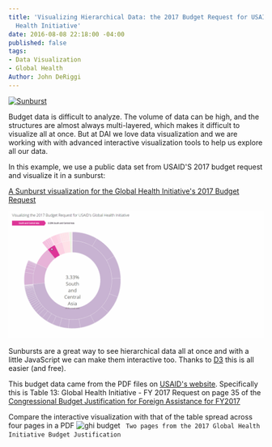 ```yaml
---
title: 'Visualizing Hierarchical Data: the 2017 Budget Request for USAID''s Global
  Health Initiative'
date: 2016-08-08 22:18:00 -04:00
published: false
tags:
- Data Visualization
- Global Health
Author: John DeRiggi
---
```


[![Sunburst](/uploads/Capture.PNG-5e5efd.jpg)](https://s3.amazonaws.com/daiblogviz/usaidghi/sunburst.html)

Budget data is difficult to analyze. The volume of data can be high, and the structures are almost always multi-layered, which makes it difficult to visualize all at once. But at DAI we love data visualization and we are working with with advanced interactive visualization tools to help us explore all our data.
<!--more-->
In this example, we use a public data set from USAID'S 2017 budget request and visualize it in a sunburst:

[A Sunburst visualization for the Global Health Initiative's 2017 Budget Request ](https://s3.amazonaws.com/daiblogviz/usaidghi/sunburst.html)

[![animated sunburst](/uploads/sunburstgiffy.gif)](https://s3.amazonaws.com/daiblogviz/usaidghi/sunburst.html)

Sunbursts are a great way to see hierarchical data all at once and with a little JavaScript we can make them interactive too. Thanks to [D3](https://d3js.org/) this is all easier (and free).

This budget data came from the PDF files on [USAID's website](https://www.usaid.gov/results-and-data/budget-spending). Specifically this is Table 13: Global Health Initiative - FY 2017 Request on page 35 of the [Congressional Budget Justification for Foreign Assistance for FY2017](http://www.state.gov/documents/organization/252735.pdf)

Compare the interactive visualization with that of the table spread across four pages in a PDF
![ghi budget](/uploads/two_page_budget.PNG.jpg)
``` Two pages from the 2017 Global Health Initiative Budget Justification```
 

